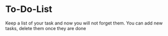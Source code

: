 # To-Do-List

Keep a list of your task and now you will not forget them. You can add new tasks, delete them once they are done
